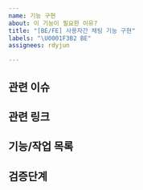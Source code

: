 ```yaml
---
name: 기능 구현
about: 이 기능이 필요한 이유?
title: "[BE/FE] 사용자간 채팅 기능 구현"
labels: "\U0001F3B2 BE"
assignees: rdyjun

---
```


## 관련 이슈

## 관련 링크

## 기능/작업 목록

## 검증단계
